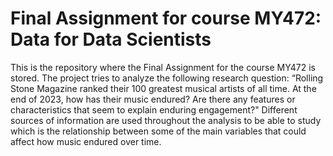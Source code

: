 # Final Assignment for course MY472: Data for Data Scientists

This is the repository where the Final Assignment for the course MY472 is stored. 
The project tries to analyze the following research question: “Rolling Stone Magazine ranked their 100 greatest musical artists of all time. At the end of 2023, how has their music endured? Are there any features or characteristics that seem to explain enduring engagement?"
Different sources of information are used throughout the analysis to be able to study which is the relationship between some of the main variables that could affect how music endured over time. 
